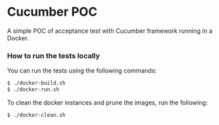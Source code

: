 # Cucumber POC

A simple POC of acceptance test with Cucumber framework running in a Docker.

### How to run the tests locally

You can run the tests using the following commands:

```sh
$ ./docker-build.sh
$ ./docker-run.sh
```

To clean the docker instances and prune the images, run the following:

```sh
$ ./docker-clean.sh
```
